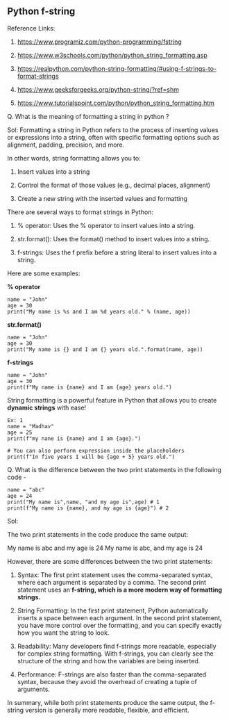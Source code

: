 ## Python f-string

Reference Links:
1. https://www.programiz.com/python-programming/fstring

2. https://www.w3schools.com/python/python_string_formatting.asp

3. https://realpython.com/python-string-formatting/#using-f-strings-to-format-strings

4. https://www.geeksforgeeks.org/python-string/?ref=shm

5. https://www.tutorialspoint.com/python/python_string_formatting.htm


Q. What is the meaning of formatting a string in python ?

Sol:
Formatting a string in Python refers to the process of inserting values or expressions into
a string, often with specific formatting options such as alignment, padding, precision, and more.

In other words, string formatting allows you to:

1. Insert values into a string

2. Control the format of those values (e.g., decimal places, alignment)

3. Create a new string with the inserted values and formatting

There are several ways to format strings in Python:

1. % operator: Uses the % operator to insert values into a string.

2. str.format(): Uses the format() method to insert values into a string.

3. f-strings: Uses the f prefix before a string literal to insert values into a string.

Here are some examples:

**% operator**

```
name = "John"
age = 30
print("My name is %s and I am %d years old." % (name, age))
```

**str.format()**

```
name = "John"
age = 30
print("My name is {} and I am {} years old.".format(name, age))
```

**f-strings**

```
name = "John"
age = 30
print(f"My name is {name} and I am {age} years old.")
```

String formatting is a powerful feature in Python that allows you to create **dynamic strings** with ease!
   

```
Ex: 1
name = "Madhav"
age = 25
print(f"my nane is {name} and I am {age}.")

# You can also perform expression inside the placeholders
print(f"In five years I will be {age + 5} years old.")
```


Q. What is the difference between the two print statements in the following code - 

```
name = "abc"
age = 24
print("My name is",name, "and my age is",age) # 1
print(f"My name is {name}, and my age is {age}") # 2
```

Sol:

The two print statements in the code produce the same output:


My name is abc and my age is 24
My name is abc, and my age is 24


However, there are some differences between the two print statements:

1. Syntax: The first print statement uses the comma-separated syntax, where each argument is separated by a comma. The second print statement uses an **f-string, which is a more modern way of formatting strings.**

2. String Formatting: In the first print statement, Python automatically inserts a space between each argument. In the second print statement, you have more control over the formatting, and you can specify exactly how you want the string to look.

3. Readability: Many developers find f-strings more readable, especially for complex string formatting. With f-strings, you can clearly see the structure of the string and how the variables are being inserted.

4. Performance: F-strings are also faster than the comma-separated syntax, because they avoid the overhead of creating a tuple of arguments.

In summary, while both print statements produce the same output, the f-string version is generally more readable, flexible, and efficient.

